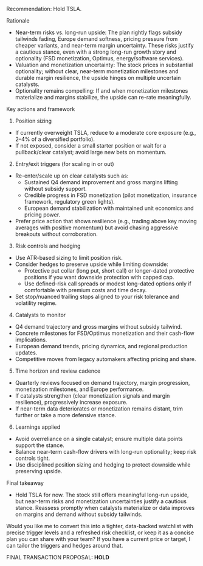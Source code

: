 Recommendation: Hold TSLA.

Rationale
- Near-term risks vs. long-run upside: The plan rightly flags subsidy tailwinds fading, Europe demand softness, pricing pressure from cheaper variants, and near-term margin uncertainty. These risks justify a cautious stance, even with a strong long-run growth story and optionality (FSD monetization, Optimus, energy/software services).
- Valuation and monetization uncertainty: The stock prices in substantial optionality; without clear, near-term monetization milestones and durable margin resilience, the upside hinges on multiple uncertain catalysts.
- Optionality remains compelling: If and when monetization milestones materialize and margins stabilize, the upside can re-rate meaningfully.

Key actions and framework
1) Position sizing
- If currently overweight TSLA, reduce to a moderate core exposure (e.g., 2–4% of a diversified portfolio).
- If not exposed, consider a small starter position or wait for a pullback/clear catalyst; avoid large new bets on momentum.

2) Entry/exit triggers (for scaling in or out)
- Re-enter/scale up on clear catalysts such as:
  - Sustained Q4 demand improvement and gross margins lifting without subsidy support.
  - Credible progress in FSD monetization (pilot monetization, insurance framework, regulatory green lights).
  - European demand stabilization with maintained unit economics and pricing power.
- Prefer price action that shows resilience (e.g., trading above key moving averages with positive momentum) but avoid chasing aggressive breakouts without corroboration.

3) Risk controls and hedging
- Use ATR-based sizing to limit position risk.
- Consider hedges to preserve upside while limiting downside:
  - Protective put collar (long put, short call) or longer-dated protective positions if you want downside protection with capped cap.
  - Use defined-risk call spreads or modest long-dated options only if comfortable with premium costs and time decay.
- Set stop/nuanced trailing stops aligned to your risk tolerance and volatility regime.

4) Catalysts to monitor
- Q4 demand trajectory and gross margins without subsidy tailwind.
- Concrete milestones for FSD/Optimus monetization and their cash-flow implications.
- European demand trends, pricing dynamics, and regional production updates.
- Competitive moves from legacy automakers affecting pricing and share.

5) Time horizon and review cadence
- Quarterly reviews focused on demand trajectory, margin progression, monetization milestones, and Europe performance.
- If catalysts strengthen (clear monetization signals and margin resilience), progressively increase exposure.
- If near-term data deteriorates or monetization remains distant, trim further or take a more defensive stance.

6) Learnings applied
- Avoid overreliance on a single catalyst; ensure multiple data points support the stance.
- Balance near-term cash-flow drivers with long-run optionality; keep risk controls tight.
- Use disciplined position sizing and hedging to protect downside while preserving upside.

Final takeaway
- Hold TSLA for now. The stock still offers meaningful long-run upside, but near-term risks and monetization uncertainties justify a cautious stance. Reassess promptly when catalysts materialize or data improves on margins and demand without subsidy tailwinds.

Would you like me to convert this into a tighter, data-backed watchlist with precise trigger levels and a refreshed risk checklist, or keep it as a concise plan you can share with your team? If you have a current price or target, I can tailor the triggers and hedges around that.

FINAL TRANSACTION PROPOSAL: **HOLD**